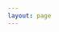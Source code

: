 ```yaml
---
layout: page
---
```



<object data="{{ site.url }}{{ site.baseurl }}/pdfs/11062024_AcademicCV.pdf" width="1000" height="1000" type="application/pdf"></object>

